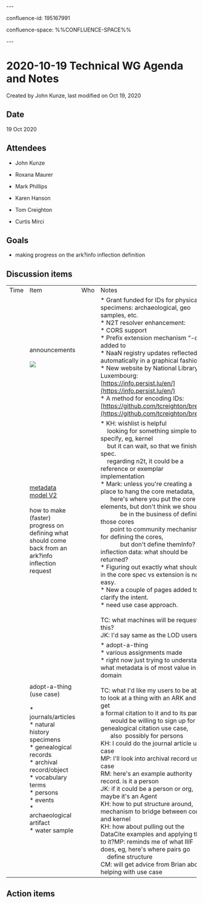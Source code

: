 \---

confluence-id: 195167991

confluence-space: %%CONFLUENCE-SPACE%%

\---

2020-10-19 Technical WG Agenda and Notes
========================================

Created by John Kunze, last modified on Oct 19, 2020

Date
----

19 Oct 2020

Attendees
---------

*   John Kunze
    
*   Roxana Maurer
    
*   Mark Phillips
*   Karen Hanson
*   Tom Creighton
*   Curtis Mirci

Goals
-----

*   making progress on the ark?info inflection definition

Discussion items
----------------

|     |     |     |     |
| --- | --- | --- | --- |
| Time | Item | Who | Notes |
|     | announcements<br><br>![](http://n2t.net/e/images/naan_growth.png) |     | *   Grant funded for IDs for physical specimens: archaeological, geo samples, etc.<br>*   N2T resolver enhancement:<br>    *   CORS support<br>    *   Prefix extension mechanism “-dev” added to <br>    *   NaaN registry updates reflected automatically in a graphical fashion<br>    *   New website by National Library Luxembourg: [https://info.persist.lu/en/](https://info.persist.lu/en/)<br>*   A method for encoding IDs: [https://github.com/tcreighton/brevis](https://github.com/tcreighton/brevis) |
|     | [metadata model V2](https://docs.google.com/document/d/1jMpnjit9aVAW_lhnXidsiBi_DDhvzV565xvDfXBvEqg/edit)<br><br>how to make (faster) progress on defining what should come back from an ark?info inflection request |     | *   KH: wishlist is helpful  <br>        looking for something simple to specify, eg, kernel  <br>        but it can wait, so that we finish the spec.  <br>        regarding n2t, it could be a reference or exemplar implementation<br>*   Mark: unless you're creating a place to hang the core metadata,  <br>          here's where you put the core elements, but don't think we should  <br>                be in the business of defining those cores  <br>          point to community mechanisms for defining the cores,  <br>                but don't define themInfo? inflection data: what should be returned?<br>*   Figuring out exactly what should be in the core spec vs extension is not easy.<br>    *   New a couple of pages added to clarify the intent.<br>    *   need use case approach.<br><br>TC: what machines will be requesting this?  <br>JK: I'd say same as the LOD users |
|     | adopt-a-thing (use case)<br><br>*   journals/articles<br>*   natural history specimens<br>*   genealogical records<br>*   archival record/object<br>*   vocabulary terms<br>*   persons<br>*   events<br>*   archaeological artifact<br>*   water sample |     | *   adopt-a-thing<br>    *   various assignments made<br>    *   right now just trying to understand what metadata is of most value in a domain<br><br>TC: what I'd like my users to be able to look at a thing with an ARK and to get  <br>a formal citation to it and to its parent;  <br>      would be willing to sign up for this genealogical citation use case,  <br>      also  possibly for persons  <br>KH: I could do the journal article use case  <br>MP: I'll look into archival record use case  <br>RM: here's an example authority record. is it a person  <br>JK: if it could be a person or org, maybe it's an Agent  <br>KH: how to put structure around, mechanism to bridge between core and kernel  <br>KH: how about pulling out the DataCite examples and applying this to it?MP: reminds me of what IIIF does, eg, here's where pairs go  <br>    define structure  <br>CM: will get advice from Brian about helping with use case |

  

Action items
------------